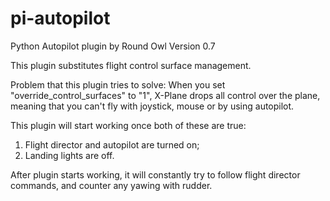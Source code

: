 # pi-autopilot
Python Autopilot plugin by Round Owl
Version 0.7

This plugin substitutes flight control surface management.

Problem that this plugin tries to solve:
When you set "override_control_surfaces" to "1", X-Plane drops all
control over the plane, meaning that you can't fly with joystick,
mouse or by using autopilot.

This plugin will start working once both of these are true:
1) Flight director and autopilot are turned on;
2) Landing lights are off.

After plugin starts working, it will constantly try to follow flight
director commands, and counter any yawing with rudder.
